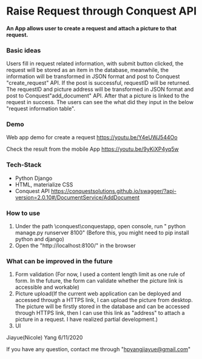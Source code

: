 # **Raise Request through Conquest API**

#### An App allows user to create a request and attach a picture to that request.



### Basic ideas

Users fill in request related information, with submit button clicked, the request will be stored as an item in the database, meanwhile, the information will be transformed in JSON format and post to Conquest "create_request" API. If the post is successful, requestID will be returned. The requestID and picture address will be transformed in JSON format and post to Conquest"add_document" API. After that a picture is linked to the request in success. The users can see the what did they input in the below "request information table".

### Demo

Web app demo for create a request https://youtu.be/Y4eUWJ544Oo

Check the result from the mobile App https://youtu.be/9yKiXP4yq5w

### Tech-Stack

- Python Django
- HTML, materialize CSS
- Conquest API https://conquestsolutions.github.io/swagger/?api-version=2.0.10#/DocumentService/AddDocument

### How to use

1. Under the path \conquest\conquestapp, open console, run " python manage.py runserver 8100" (Before this, you might need to pip install python and django)
2. Open the "http://localhost:8100/" in the browser

### What can be improved in the future

1. Form validation (For now, I used a content length limit as one rule of form. In the future, the form can validate whether the picture link is accessible and workable)
2. Picture upload(If the current web application can be deployed and accessed through a HTTPS link, I can upload the picture from desktop. The picture will be firstly stored in the database and can be accessed through HTTPS link, then I can use this link as "address" to attach a picture in a request. I have realized partial development.)
3. UI



Jiayue(Nicole) Yang 6/11/2020

If you have any question, contact me through "hpyangjiayue@gmail.com"